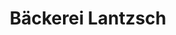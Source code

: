 ---
title: "Bäckerei Lantzsch"
url: /dessau-rosslau/baeckerei-lantzsch-heideplatz/
shop: Bäckerei
---